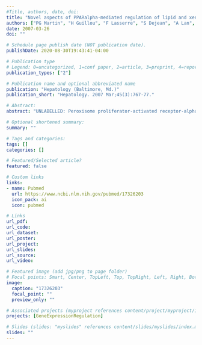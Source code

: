 ```yaml
---
#Title, authors, date, doi:
title: "Novel aspects of PPARalpha-mediated regulation of lipid and xenobiotic metabolism revealed through a nutrigenomic study."
authors: ["PG Martin", "H Guillou", "F Lasserre", "S Dejean", "A Lan", "JM Pascussi", "M Sancristobal", "P Legrand", "P Besse", "T Pineau"]
date: 2007-03-26
doi: ""

# Schedule page publish date (NOT publication date).
publishDate: 2020-08-30T19:43:41-04:00

# Publication type
# Legend: 0=uncategorized, 1=conf paper, 2=article, 3=preprint, 4=report, 5=book, 6=book chapter, 7=thesis, 8=patent
publication_types: ["2"]

# Publication name and optional abbreviated name
publication: "Hepatology (Baltimore, Md.)"
publication_short: "Hepatology. 2007 Mar;45(3):767-77."

# Abstract:
abstract: "UNLABELLED: Peroxisome proliferator-activated receptor-alpha (PPARalpha) is a major transcriptional regulator of lipid metabolism. It is activated by diverse chemicals such as fatty acids (FAs) and regulates the expression of numerous genes in organs displaying high FA catabolic rates, including the liver. The role of this nuclear receptor as a sensor of whole dietary fat intake has been inferred, mostly from high-fat diet studies. To delineate its function under low fat intake conditions (4.8% w/w), we studied the effects of five regimens with contrasted FA compositions on liver lipids and hepatic gene expression in wild-type and PPARalpha-deficient mice. Diets containing polyunsaturated FAs reduced hepatic fat stores in wild-type mice. Only sunflower, linseed, and fish oil diets lowered hepatic lipid stores in PPARalpha-/- mice, a model of progressive hepatic triglyceride accumulation. These beneficial effects were associated, in particular, with dietary regulation of Delta9-desaturase in both genotypes, and with a newly identified PPARalpha-dependent regulation of lipin. Furthermore, hepatic levels of 18-carbon essential FAs (C18:2omega6 and C18:3omega3) were elevated in PPARalpha-/- mice, possibly due to the observed reduction in expression of the Delta6-desaturase and of enoyl-coenzyme A isomerases. Effects of diet and genotype were also observed on the xenobiotic metabolism-related genes Cyp3a11 and CAR. CONCLUSION: Together, our results suggest that dietary FAs represent--even under low fat intake conditions--a beneficial strategy to reduce hepatic steatosis. Under such conditions, we established the role of PPARalpha as a dietary FA sensor and highlighted its importance in regulating hepatic FA content and composition."

# Optional shortened summary:
summary: ""

# Tags and categories:
tags: []
categories: []

# Featured/Selected article?
featured: false

# Custom links
links:
- name: Pubmed
  url: https://www.ncbi.nlm.nih.gov/pubmed/17326203
  icon_pack: ai
  icon: pubmed

# Links
url_pdf:
url_code:
url_dataset:
url_poster:
url_project:
url_slides:
url_source:
url_video:

# Featured image (add jpg/png to page folder)
# Focal points: Smart, Center, TopLeft, Top, TopRight, Left, Right, BottomLeft, Bottom, BottomRight
image: 
  caption: "17326203"
  focal_point: ""
  preview_only: ""

# Associated projects (myproject references content/project/myproject/index.md)
projects: [GeneExpressionRegulation]

# Slides (slides: "myslides" references content/slides/myslides/index.md)
slides: ""
---
```

